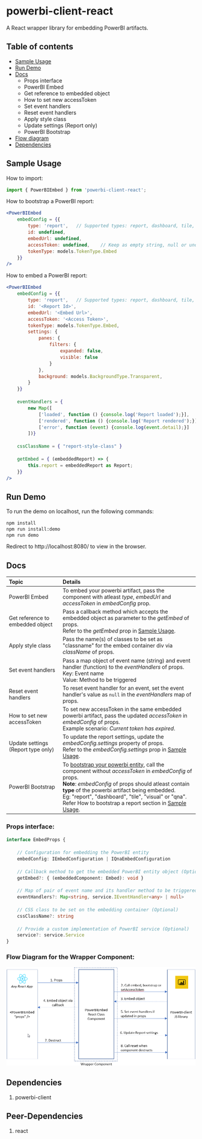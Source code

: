 # powerbi-client-react
A React wrapper library for embedding PowerBI artifacts.

## Table of contents

<!--ts-->
* [Sample Usage](#sample-usage)
* [Run Demo](#run-demo)
* [Docs](#docs)
	* Props interface
	* PowerBI Embed
	* Get reference to embedded object
	* How to set new accessToken
	* Set event handlers
	* Reset event handlers
	* Apply style class
	* Update settings (Report only)
	* PowerBI Bootstrap
* [Flow diagram](#flow-diagram-for-the-wrapper-component)
* [Dependencies](#dependencies)
<!--te-->

## Sample Usage

How to import:

```jsx
import { PowerBIEmbed } from 'powerbi-client-react';
```

How to bootstrap a PowerBI report:
```jsx
<PowerBIEmbed
	embedConfig = {{
		type: 'report',   // Supported types: report, dashboard, tile, visual and qna
		id: undefined, 
		embedUrl: undefined,
		accessToken: undefined,    // Keep as empty string, null or undefined
		tokenType: models.TokenType.Embed
	}}
/>
```

How to embed a PowerBI report:
```jsx
<PowerBIEmbed
	embedConfig = {{
		type: 'report',   // Supported types: report, dashboard, tile, visual and qna
		id: '<Report Id>',
		embedUrl: '<Embed Url>',
		accessToken: '<Access Token>',
		tokenType: models.TokenType.Embed,
		settings: {
			panes: {
				filters: {
					expanded: false,
					visible: false
				}
			},
			background: models.BackgroundType.Transparent,
		}
	}}

	eventHandlers = { 
		new Map([
			['loaded', function () {console.log('Report loaded');}],
			['rendered', function () {console.log('Report rendered');}],
			['error', function (event) {console.log(event.detail);}]
		])}
		
	cssClassName = { "report-style-class" }

	getEmbed = { (embeddedReport) => {
		this.report = embeddedReport as Report;
	}}
/>
```

## Run Demo

To run the demo on localhost, run the following commands:

```
npm install
npm run install:demo
npm run demo
```

Redirect to http://localhost:8080/ to view in the browser.

## Docs
|Topic|Details|
|:------|:------|
|PowerBI Embed|To embed your powerbi artifact, pass the component with atleast _type_, _embedUrl_ and _accessToken_ in _embedConfig_ prop.|
|Get reference to embedded object|Pass a callback method which accepts the embedded object as parameter to the _getEmbed_ of props.<br/>Refer to the _getEmbed_ prop in [Sample Usage](#sample-usage).|
|Apply style class|Pass the name(s) of classes to be set as "classname" for the embed container div via _className_ of props.|
|Set event handlers|Pass a map object of event name (string) and event handler (function) to the _eventHandlers_ of props. <br/>Key: Event name <br/>Value: Method to be triggered|
|Reset event handlers|To reset event handler for an event, set the event handler's value as `null` in the _eventHandlers_ map of props.|
|How to set new accessToken|To set new accessToken in the same embedded powerbi artifact, pass the updated _accessToken_ in _embedConfig_ of props.<br/>Example scenario: _Current token has expired_.|
|Update settings (Report type only)|To update the report settings, update the _embedConfig.settings_ property of props.<br/>Refer to the _embedConfig.settings_ prop in [Sample Usage](#sample-usage).|
|PowerBI Bootstrap|To [bootstrap your powerbi entity](https://github.com/microsoft/PowerBI-JavaScript/wiki/Bootstrap-For-Better-Performance), call the component without _accessToken_ in _embedConfig_ of props.<br/>__Note__: _embedConfig_ of props should atleast contain __type__ of the powerbi artifact being embedded. <br/>Eg: "report", "dashboard", "tile", "visual" or "qna".<br/>Refer How to bootstrap a report section in [Sample Usage](#sample-usage).|

### Props interface:

```ts
interface EmbedProps {

	// Configuration for embedding the PowerBI entity
	embedConfig: IEmbedConfiguration | IQnaEmbedConfiguration

	// Callback method to get the embedded PowerBI entity object (Optional)
	getEmbed?: { (embeddedComponent: Embed): void }

	// Map of pair of event name and its handler method to be triggered on the event (Optional)
	eventHandlers?: Map<string, service.IEventHandler<any> | null>

	// CSS class to be set on the embedding container (Optional)
	cssClassName?: string

	// Provide a custom implementation of PowerBI service (Optional)
	service?: service.Service
}
```

### Flow Diagram for the Wrapper Component:
![Flow Diagram](./resources/react_wrapper_flow_diagram.png)

## Dependencies

1.  powerbi-client

## Peer-Dependencies

1.  react
